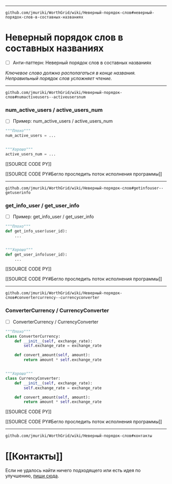 ***
```url
github.com/jmuriki/WorthGrid/wiki/Неверный-порядок-слов#неверный-порядок-слов-в-составных-названиях
```
# Неверный порядок слов в составных названиях
- [ ] Анти-паттерн: Неверный порядок слов в составных названиях

_Ключевое слово должно располагаться в конце названия.
Неправильный порядок слов усложняет чтение._

***
```url
github.com/jmuriki/WorthGrid/wiki/Неверный-порядок-слов#numactiveusers--activeusersnum
```
### num_active_users / active_users_num
- [ ] Пример: num_active_users / active_users_num

```python
"""Плохо"""
num_active_users = ...


"""Хорошо"""
active_users_num = ...
```

[[SOURCE CODE PY]]

[[SOURCE CODE PY#Бегло проследить поток исполнения программы]]

***
```url
github.com/jmuriki/WorthGrid/wiki/Неверный-порядок-слов#getinfouser--getuserinfo
```
### get_info_user / get_user_info
- [ ] Пример: get_info_user / get_user_info

```python
"""Плохо"""
def get_info_user(user_id):
    ...


"""Хорошо"""
def get_user_info(user_id):
    ...
```

[[SOURCE CODE PY]]

[[SOURCE CODE PY#Бегло проследить поток исполнения программы]]

***
```url
github.com/jmuriki/WorthGrid/wiki/Неверный-порядок-слов#convertercurrency--currencyconverter
```
### ConverterCurrency / CurrencyConverter
- [ ] ConverterCurrency / CurrencyConverter

```python
"""Плохо"""
class ConverterCurrency:
    def __init__(self, exchange_rate):
        self.exchange_rate = exchange_rate

    def convert_amount(self, amount):
        return amount * self.exchange_rate


"""Хорошо"""
class CurrencyConverter:
    def __init__(self, exchange_rate):
        self.exchange_rate = exchange_rate

    def convert_amount(self, amount):
        return amount * self.exchange_rate
```

[[SOURCE CODE PY]]

[[SOURCE CODE PY#Бегло проследить поток исполнения программы]]

***
```url
github.com/jmuriki/WorthGrid/wiki/Неверный-порядок-слов#контакты
```
# [[Контакты]]
Если не удалось найти ничего подходящего или есть идея по улучшению, [пиши сюда](https://github.com/jmuriki/WorthGrid/wiki/Контакты).
